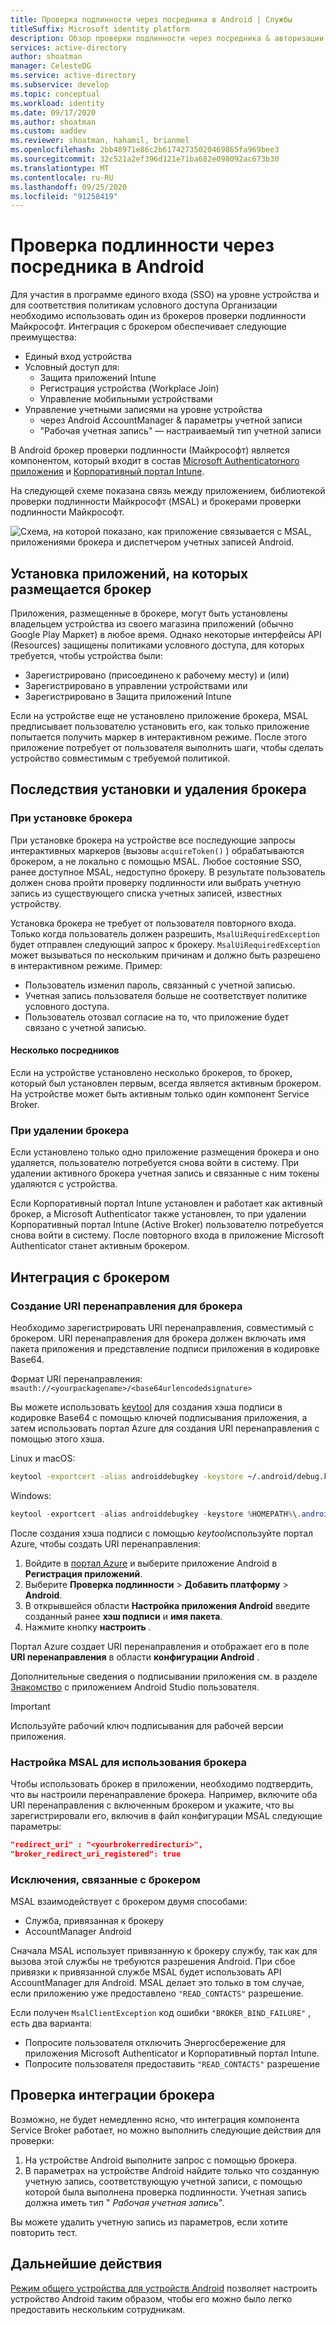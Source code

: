 ```yaml
---
title: Проверка подлинности через посредника в Android | Службы
titleSuffix: Microsoft identity platform
description: Обзор проверки подлинности через посредника & авторизации для Android на платформе Microsoft Identity
services: active-directory
author: shoatman
manager: CelesteDG
ms.service: active-directory
ms.subservice: develop
ms.topic: conceptual
ms.workload: identity
ms.date: 09/17/2020
ms.author: shoatman
ms.custom: aaddev
ms.reviewer: shoatman, hahamil, brianmel
ms.openlocfilehash: 2bb48971e86c2b61742735020469865fa969bee3
ms.sourcegitcommit: 32c521a2ef396d121e71ba682e098092ac673b30
ms.translationtype: MT
ms.contentlocale: ru-RU
ms.lasthandoff: 09/25/2020
ms.locfileid: "91258419"
---
```

# <a name="brokered-authentication-in-android"></a>Проверка подлинности через посредника в Android

Для участия в программе единого входа (SSO) на уровне устройства и для соответствия политикам условного доступа Организации необходимо использовать один из брокеров проверки подлинности Майкрософт. Интеграция с брокером обеспечивает следующие преимущества:

- Единый вход устройства
- Условный доступ для:
  - Защита приложений Intune
  - Регистрация устройства (Workplace Join)
  - Управление мобильными устройствами
- Управление учетными записями на уровне устройства
  -  через Android AccountManager & параметры учетной записи
  - "Рабочая учетная запись" — настраиваемый тип учетной записи

В Android брокер проверки подлинности (Майкрософт) является компонентом, который входит в состав [Microsoft Authenticatorного приложения](https://play.google.com/store/apps/details?id=com.azure.authenticator) и [Корпоративный портал Intune](https://play.google.com/store/apps/details?id=com.microsoft.windowsintune.companyportal).

На следующей схеме показана связь между приложением, библиотекой проверки подлинности Майкрософт (MSAL) и брокерами проверки подлинности Майкрософт.

![Схема, на которой показано, как приложение связывается с MSAL, приложениями брокера и диспетчером учетных записей Android.](./media/brokered-auth/brokered-deployment-diagram.png)

## <a name="installing-apps-that-host-a-broker"></a>Установка приложений, на которых размещается брокер

Приложения, размещенные в брокере, могут быть установлены владельцем устройства из своего магазина приложений (обычно Google Play Маркет) в любое время. Однако некоторые интерфейсы API (Resources) защищены политиками условного доступа, для которых требуется, чтобы устройства были:

- Зарегистрировано (присоединено к рабочему месту) и (или)
- Зарегистрировано в управлении устройствами или
- Зарегистрировано в Защита приложений Intune

Если на устройстве еще не установлено приложение брокера, MSAL предписывает пользователю установить его, как только приложение попытается получить маркер в интерактивном режиме. После этого приложение потребует от пользователя выполнить шаги, чтобы сделать устройство совместимым с требуемой политикой.

## <a name="effects-of-installing-and-uninstalling-a-broker"></a>Последствия установки и удаления брокера

### <a name="when-a-broker-is-installed"></a>При установке брокера

При установке брокера на устройстве все последующие запросы интерактивных маркеров (вызовы `acquireToken()` ) обрабатываются брокером, а не локально с помощью MSAL. Любое состояние SSO, ранее доступное MSAL, недоступно брокеру. В результате пользователь должен снова пройти проверку подлинности или выбрать учетную запись из существующего списка учетных записей, известных устройству.

Установка брокера не требует от пользователя повторного входа. Только когда пользователь должен разрешить, `MsalUiRequiredException` будет отправлен следующий запрос к брокеру. `MsalUiRequiredException` может вызываться по нескольким причинам и должно быть разрешено в интерактивном режиме. Пример:

- Пользователь изменил пароль, связанный с учетной записью.
- Учетная запись пользователя больше не соответствует политике условного доступа.
- Пользователь отозвал согласие на то, что приложение будет связано с учетной записью.

#### <a name="multiple-brokers"></a>Несколько посредников

Если на устройстве установлено несколько брокеров, то брокер, который был установлен первым, всегда является активным брокером. На устройстве может быть активным только один компонент Service Broker.

### <a name="when-a-broker-is-uninstalled"></a>При удалении брокера

Если установлено только одно приложение размещения брокера и оно удаляется, пользователю потребуется снова войти в систему. При удалении активного брокера учетная запись и связанные с ним токены удаляются с устройства.

Если Корпоративный портал Intune установлен и работает как активный брокер, а Microsoft Authenticator также установлен, то при удалении Корпоративный портал Intune (Active Broker) пользователю потребуется снова войти в систему. После повторного входа в приложение Microsoft Authenticator станет активным брокером.

## <a name="integrating-with-a-broker"></a>Интеграция с брокером

### <a name="generating-a-redirect-uri-for-a-broker"></a>Создание URI перенаправления для брокера

Необходимо зарегистрировать URI перенаправления, совместимый с брокером. URI перенаправления для брокера должен включать имя пакета приложения и представление подписи приложения в кодировке Base64.

Формат URI перенаправления: `msauth://<yourpackagename>/<base64urlencodedsignature>`

Вы можете использовать [keytool](https://manpages.debian.org/buster/openjdk-11-jre-headless/keytool.1.en.html) для создания хэша подписи в кодировке Base64 с помощью ключей подписывания приложения, а затем использовать портал Azure для создания URI перенаправления с помощью этого хэша.

Linux и macOS:

```bash
keytool -exportcert -alias androiddebugkey -keystore ~/.android/debug.keystore | openssl sha1 -binary | openssl base64
```

Windows:

```powershell
keytool -exportcert -alias androiddebugkey -keystore %HOMEPATH%\.android\debug.keystore | openssl sha1 -binary | openssl base64
```

После создания хэша подписи с помощью *keytool*используйте портал Azure, чтобы создать URI перенаправления:

1. Войдите в [портал Azure](https://protal.azure.com) и выберите приложение Android в **Регистрация приложений**.
1. Выберите **Проверка подлинности**  >  **Добавить платформу**  >  **Android**.
1. В открывшейся области **Настройка приложения Android** введите созданный ранее **хэш подписи** и **имя пакета**.
1. Нажмите кнопку **настроить** .

Портал Azure создает URI перенаправления и отображает его в поле **URI перенаправления** в области **конфигурации Android** .

Дополнительные сведения о подписывании приложения см. в разделе [Знакомство](https://developer.android.com/studio/publish/app-signing) с приложением Android Studio пользователя.

> [!IMPORTANT]
> Используйте рабочий ключ подписывания для рабочей версии приложения.

### <a name="configure-msal-to-use-a-broker"></a>Настройка MSAL для использования брокера

Чтобы использовать брокер в приложении, необходимо подтвердить, что вы настроили перенаправление брокера. Например, включите оба URI перенаправления с включенным брокером и укажите, что вы зарегистрировали его, включив в файл конфигурации MSAL следующие параметры:

```json
"redirect_uri" : "<yourbrokerredirecturi>",
"broker_redirect_uri_registered": true
```

### <a name="broker-related-exceptions"></a>Исключения, связанные с брокером

MSAL взаимодействует с брокером двумя способами:

- Служба, привязанная к брокеру
- AccountManager Android

Сначала MSAL использует привязанную к брокеру службу, так как для вызова этой службы не требуются разрешения Android. При сбое привязки к привязанной службе MSAL будет использовать API AccountManager для Android. MSAL делает это только в том случае, если приложению уже предоставлено `"READ_CONTACTS"` разрешение.

Если получен `MsalClientException` код ошибки `"BROKER_BIND_FAILURE"` , есть два варианта:

- Попросите пользователя отключить Энергосбережение для приложения Microsoft Authenticator и Корпоративный портал Intune.
- Попросите пользователя предоставить `"READ_CONTACTS"` разрешение

## <a name="verifying-broker-integration"></a>Проверка интеграции брокера

Возможно, не будет немедленно ясно, что интеграция компонента Service Broker работает, но можно выполнить следующие действия для проверки:

1. На устройстве Android выполните запрос с помощью брокера.
1. В параметрах на устройстве Android найдите только что созданную учетную запись, соответствующую учетной записи, с помощью которой была выполнена проверка подлинности. Учетная запись должна иметь тип " *Рабочая учетная запись*".

Вы можете удалить учетную запись из параметров, если хотите повторить тест.

## <a name="next-steps"></a>Дальнейшие действия

[Режим общего устройства для устройств Android](msal-android-shared-devices.md) позволяет настроить устройство Android таким образом, чтобы его можно было легко предоставить нескольким сотрудникам.
